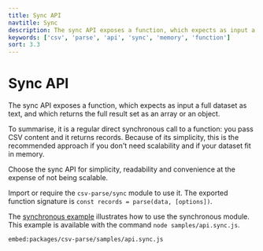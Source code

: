 ```yaml
---
title: Sync API
navtitle: Sync
description: The sync API exposes a function, which expects as input a full dataset as text, and which returns the full result set as an array or an object.
keywords: ['csv', 'parse', 'api', 'sync', 'memory', 'function']
sort: 3.3
---
```


# Sync API

The sync API exposes a function, which expects as input a full dataset as text, and which returns the full result set as an array or an object.

To summarise, it is a regular direct synchronous call to a function: you pass CSV content and it returns records. Because of its simplicity, this is the recommended approach if you don't need scalability and if your dataset fit in memory.

Choose the sync API for simplicity, readability and convenience at the expense of not being scalable.

Import or require the `csv-parse/sync` module to use it. The exported function signature is `const records = parse(data, [options])`.

The [synchronous example](https://github.com/adaltas/node-csv/blob/master/packages/csv-parse/samples/module.sync.js) illustrates how to use the synchronous module. This example is available with the command `node samples/api.sync.js`.

`embed:packages/csv-parse/samples/api.sync.js`
